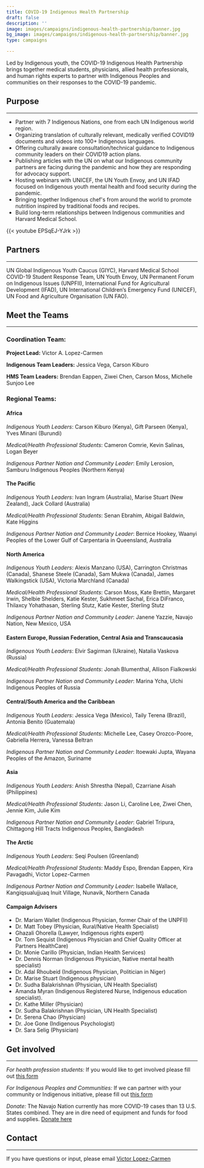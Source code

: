 ```yaml
---
title: COVID-19 Indigenous Health Partnership
draft: false
description: ''
image: images/campaigns/indigenous-health-partnership/banner.jpg
bg_image: images/campaigns/indigenous-health-partnership/banner.jpg
type: campaigns

---
```

Led by Indigenous youth, the COVID-19 Indigenous Health Partnership brings together medical students, physicians, allied health professionals, and human rights experts to partner with Indigenous Peoples and communities on their responses to the COVID-19 pandemic.

## Purpose

***

* Partner with 7 Indigenous Nations, one from each UN Indigenous world region.
* Organizing translation of culturally relevant, medically verified COVID19 documents and videos into 100+ Indigenous languages.
* Offering culturally aware consultation/technical guidance to Indigenous community leaders on their COVID19 action plans.
* Publishing articles with the UN on what our Indigenous community partners are facing during the pandemic and how they are responding for advocacy support.
* Hosting webinars with UNICEF, the UN Youth Envoy, and UN IFAD focused on Indigenous youth mental health and food security during the pandemic.
* Bringing together Indigenous chef's from around the world to promote nutrition inspired by traditional foods and recipes.
* Build long-term relationships between Indigenous communities and Harvard Medical School.

{{< youtube EPSqEJ-YJrk >}}

## Partners

***

UN Global Indigenous Youth Caucus (GIYC), Harvard Medical School COVID-19 Student Response Team, UN Youth Envoy, UN Permanent Forum on Indigenous Issues (UNPFII), International Fund for Agricultural Development (IFAD), UN International Children’s Emergency Fund (UNICEF), UN Food and Agriculture Organisation (UN FAO).

## Meet the Teams

***

### Coordination Team:

**Project Lead:** Victor A. Lopez-Carmen

**Indigenous Team Leaders:** Jessica Vega, Carson Kiburo

**HMS Team Leaders:** Brendan Eappen, Ziwei Chen, Carson Moss, Michelle Sunjoo Lee

### Regional Teams: 

#### Africa

_Indigenous Youth Leaders_: Carson Kiburo (Kenya), Gift Parseen (Kenya), Yves Minani (Burundi)

_Medical/Health Professional Students_: Cameron Comrie, Kevin Salinas, Logan Beyer

_Indigenous Partner Nation and Community Leader_: Emily Lerosion, Samburu Indigenous Peoples (Northern Kenya)

#### The Pacific

_Indigenous Youth Leaders_: Ivan Ingram (Australia), Marise Stuart (New Zealand), Jack Collard (Australia)

_Medical/Health Professional Students_: Senan Ebrahim, Abigail Baldwin, Kate Higgins

_Indigenous Partner Nation and Community Leader_: Bernice Hookey, Waanyi Peoples of the Lower Gulf of Carpentaria in Queensland, Australia

#### North America

_Indigenous Youth Leaders_: Alexis Manzano (USA), Carrington Christmas (Canada), Shanese Steele (Canada), Sam Mukwa (Canada), James Walkingstick (USA), Victoria Marchland (Canada)

_Medical/Health Professional Students_: Carson Moss, Kate Brettin, Margaret Irwin, Shelbie Shelders, Katie Kester, Sukhmeet Sachal, Erica DiFranco, Thilaxcy Yohathasan, Sterling Stutz, Katie Kester, Sterling Stutz

_Indigenous Partner Nation and Community Leader_: Janene Yazzie, Navajo Nation, New Mexico, USA

#### Eastern Europe, Russian Federation, Central Asia and Transcaucasia

_Indigenous Youth Leaders_: Elvir Sagirman (Ukraine), Natalia Vaskova (Russia)

_Medical/Health Professional Students_: Jonah Blumenthal, Allison Fialkowski

_Indigenous Partner Nation and Community Leader_: Marina Ycha, Ulchi Indigenous Peoples of Russia

#### Central/South America and the Caribbean

_Indigenous Youth Leaders_: Jessica Vega (Mexico), Taily Terena (Brazil), Antonia Benito (Guatemala)

_Medical/Health Professional Students_: Michelle Lee, Casey Orozco-Poore, Gabriella Herrera, Vanessa Beltran

_Indigenous Partner Nation and Community Leader_: Itoewaki Jupta, Wayana Peoples of the Amazon, Suriname

#### Asia

_Indigenous Youth Leaders_: Anish Shrestha (Nepal), Czarriane Aisah (Philippines)

_Medical/Health Professional Students_: Jason Li, Caroline Lee, Ziwei Chen, Jennie Kim, Julie Kim

_Indigenous Partner Nation and Community Leader_: Gabriel Tripura, Chittagong Hill Tracts Indigenous Peoples, Bangladesh

#### The Arctic

_Indigenous Youth Leaders_: Seqi Poulsen (Greenland)

_Medical/Health Professional Students_: Maddy Espo, Brendan Eappen, Kira Pavagadhi, Victor Lopez-Carmen

_Indigenous Partner Nation and Community Leader_: Isabelle Wallace, Kangiqsualujjuaq Inuit Village, Nunavik, Northern Canada

#### Campaign Advisers

* Dr. Mariam Wallet (Indigenous Physician, former Chair of the UNPFII)
* Dr. Matt Tobey (Physician, Rural/Native Health Specialist)
* Ghazali Ohorella (Lawyer, Indigenous rights expert)
* Dr. Tom Sequist (Indigenous Physician and Chief Quality Officer at Partners HealthCare)
* Dr. Monie Carillo (Physician, Indian Health Services)
* Dr. Dennis Norman (Indigenous Physician, Native mental health specialist)
* Dr. Adal Rhoubeid (Indigenous Physician, Politician in Niger)
* Dr. Marise Stuart (Indigenous physician)
* Dr. Sudha Balakrishnan (Physician, UN Health Specialist)
* Amanda Myran (Indigenous Registered Nurse, Indigenous education specialist).
* Dr. Kathe Miller (Physician)
* Dr. Sudha Balakrishnan (Physician, UN Health Specialist)
* Dr. Serena Chao (Physician)
* Dr. Joe Gone (Indigenous Psychologist)
* Dr. Sara Selig (Physician)

## Get involved

***

_For health profession students:_ If you would like to get involved please fill out [this form](https://docs.google.com/forms/d/e/1FAIpQLSebn8AzLQ4DL1HWS3VYBdkUDsg3OtygckIrrf8EvgMNLYFMKA/viewform)

_For Indigenous Peoples and Communities:_ If we can partner with your community or Indigenous initiative, please fill out [this form](https://docs.google.com/forms/d/e/1FAIpQLScrcRWh0l9Ya24oMlSf0n3gmzrWT12S1AAisgw8T2aaGEPcjQ/viewform?usp=sf_link)

_Donate:_ The Navajo Nation currently has more COVID-19 cases than 13 U.S. States combined. They are in dire need of equipment and funds for food and supplies. [Donate here](https://www.gofundme.com/f/NHFC19Relief?fbclid=IwAR3UjtzNFLnG69f8qa30Jd25769aaSC33VH728RhayJdT9ZrJr5tmzHJHnU)

## Contact

***

If you have questions or input, please email [Victor Lopez-Carmen](mailto:Victor_Lopez-Carmen@hms.harvard.edu)